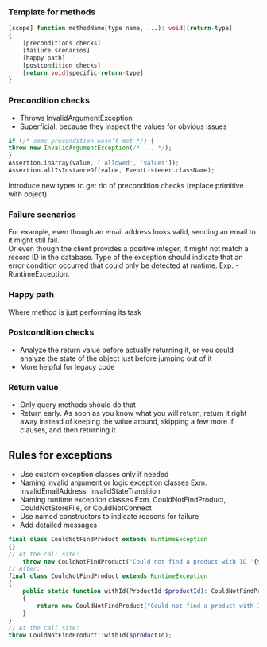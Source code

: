 ### Template for methods

```php
[scope] function methodName(type name, ...): void|[return-type]
{
    [preconditions checks]
    [failure scenarios]
    [happy path]
    [postcondition checks]
    [return void|specific-return-type]
}
```

### Precondition checks
- Throws InvalidArgumentException
- Superficial, because they inspect the values for obvious issues
```php
if (/* some precondition wasn't met */) {
throw new InvalidArgumentException(/* ... */);
}
Assertion.inArray(value, ['allowed', 'values']);
Assertion.allIsInstanceOf(value, EventListener.className);
```
Introduce new types to get rid of precondition checks (replace primitive with object).

### Failure scenarios
For example, even though an email address looks valid, sending an email to it might still fail.  
Or even though the client provides a positive integer, it might not match a record ID in the database.
Type of the exception should indicate that an error condition occurred that could only be detected at runtime. 
Exp. - RuntimeException.

### Happy path
Where method is just performing its task

### Postcondition checks
- Analyze the return value before actually returning it, 
  or you could analyze the state of the object just before jumping out of it
- More helpful for legacy code

### Return value
- Only query methods should do that
- Return early. As soon as you know what you will return, 
  return it right away instead of keeping the value around, skipping a few more if clauses, and then returning it

## Rules for exceptions
- Use custom exception classes only if needed
- Naming invalid argument or logic exception classes Exm. InvalidEmailAddress, InvalidStateTransition
- Naming runtime exception classes Exm. CouldNotFindProduct, CouldNotStoreFile, or CouldNotConnect
- Use named constructors to indicate reasons for failure
- Add detailed messages
```php
final class CouldNotFindProduct extends RuntimeException
{}
// At the call site:
    throw new CouldNotFindProduct("Could not find a product with ID '{$productId}'");
// After:
final class CouldNotFindProduct extends RuntimeException
{
    public static function withId(ProductId $productId): CouldNotFindProduct
    {
        return new CouldNotFindProduct("Could not find a product with ID '{$productId}'");
    }
}
// At the call site:
throw CouldNotFindProduct::withId($productId);
```